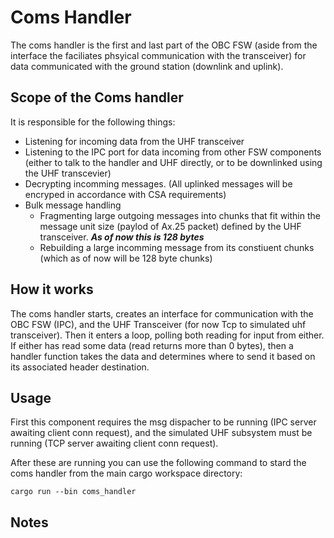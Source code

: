 # Coms Handler

The coms handler is the first and last part of the OBC FSW (aside from the interface the faciliates phsyical communication with the transceiver) for data communicated with the ground station (downlink and uplink).

## Scope of the Coms handler

It is responsible for the following things:

- Listening for incoming data from the UHF transceiver
- Listening to the IPC port for data incoming from other FSW components (either to talk to the handler and UHF directly, or to be downlinked using the UHF transcevier)
- Decrypting incomming messages. (All uplinked messages will be encryped in accordance with CSA requirements)
- Bulk message handling
  - Fragmenting large outgoing messages into chunks that fit within the message unit size (paylod of Ax.25 packet) defined by the UHF transceiver. ***As of now this is 128 bytes***
  - Rebuilding a large incomming message from its constiuent chunks (which as of now will be 128 byte chunks)

## How it works

The coms handler starts, creates an interface for communication with the OBC FSW (IPC), and the UHF Transceiver (for now Tcp to simulated uhf transceiver).
Then it enters a loop, polling both reading for input from either. If either has read some data (read returns more than 0 bytes), then a handler function takes the data and determines where to send it based on its associated header destination.

## Usage

First this component requires the msg dispacher to be running (IPC server awaiting client conn request), and the simulated UHF subsystem must be running (TCP server awaiting client conn request).

After these are running you can use the following command to stard the coms handler from the main cargo workspace directory:

```@sh
cargo run --bin coms_handler
```

## Notes
